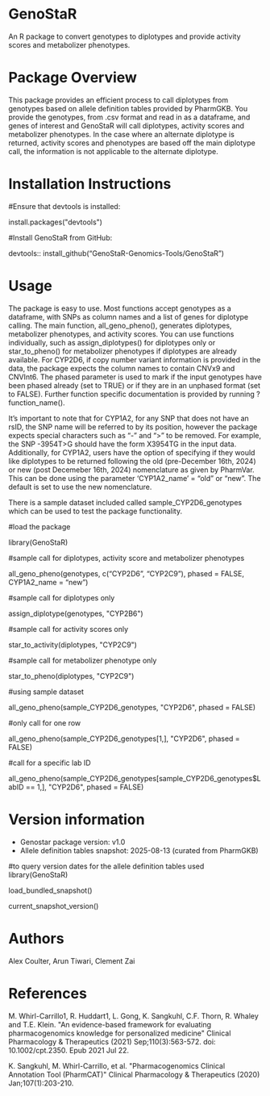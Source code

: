 # GenoStaR
An R package to convert genotypes to diplotypes and provide activity scores and metabolizer phenotypes.

# Package Overview
This package provides an efficient process to call diplotypes from genotypes based on allele definition tables provided by PharmGKB. You provide the genotypes, from .csv format and read in as a dataframe, and genes of interest and GenoStaR will call diplotypes, activity scores and metabolizer phenotypes. In the case where an alternate diplotype is returned, activity scores and phenotypes are based off the main diplotype call, the information is not applicable to the alternate diplotype. 

# Installation Instructions
#Ensure that devtools is installed:

install.packages("devtools")

#Install GenoStaR from GitHub:

devtools:: install_github(“GenoStaR-Genomics-Tools/GenoStaR”)

# Usage 
The package is easy to use. Most functions accept genotypes as a dataframe, with SNPs as column names and a list of genes for diplotype calling. The main function, all_geno_pheno(), generates diplotypes, metabolizer phenotypes, and activity scores. You can use functions individually, such as assign_diplotypes() for diplotypes only or star_to_pheno() for metabolizer phenotypes if diplotypes are already available. For CYP2D6, if copy number variant information is provided in the data, the package expects the column names to contain CNVx9 and CNVInt6. The phased parameter is used to mark if the input genotypes have been phased already (set to TRUE) or if they are in an unphased format (set to FALSE). Further function specific documentation is provided by running ?function_name(). 

It’s important to note that for CYP1A2, for any SNP that does not have an rsID, the SNP name will be referred to by its position, however the package expects special characters such as “-” and “>” to be removed. For example, the SNP -3954T>G should have the form X3954TG in the input data. Additionally, for CYP1A2, users have the option of specifying if they would like diplotypes to be returned following the old (pre-December 16th, 2024) or new (post Decemeber 16th, 2024) nomenclature as given by PharmVar. This can be done using the parameter ‘CYP1A2_name’ = “old” or “new”. The default is set to use the new nomenclature. 

There is a sample dataset included called sample_CYP2D6_genotypes which can be used to test the package functionality.

#load the package

library(GenoStaR)

#sample call for diplotypes, activity score and metabolizer phenotypes

all_geno_pheno(genotypes, c(“CYP2D6”, “CYP2C9”), phased = FALSE, CYP1A2_name = “new”)

#sample call for diplotypes only 

assign_diplotype(genotypes, "CYP2B6")

#sample call for activity scores only

star_to_activity(diplotypes, "CYP2C9")

#sample call for metabolizer phenotype only

star_to_pheno(diplotypes, "CYP2C9")

#using sample dataset

all_geno_pheno(sample_CYP2D6_genotypes, "CYP2D6", phased = FALSE)

#only call for one row

all_geno_pheno(sample_CYP2D6_genotypes[1,], "CYP2D6", phased = FALSE)

#call for a specific lab ID

all_geno_pheno(sample_CYP2D6_genotypes[sample_CYP2D6_genotypes$LabID == 1,], "CYP2D6", phased = FALSE)

# Version information

- Genostar package version: v1.0
- Allele definition tables snapshot: 2025-08-13 (curated from PharmGKB)

#to query version dates for the allele definition tables used 
library(GenoStaR)

load_bundled_snapshot()

current_snapshot_version()


# Authors
Alex Coulter, Arun Tiwari, Clement Zai

# References
M. Whirl-Carrillo1, R. Huddart1, L. Gong, K. Sangkuhl, C.F. Thorn, R. Whaley and T.E. Klein. "An evidence-based framework for evaluating pharmacogenomics knowledge for personalized medicine" Clinical Pharmacology & Therapeutics (2021) Sep;110(3):563-572. doi: 10.1002/cpt.2350. Epub 2021 Jul 22.

K. Sangkuhl, M. Whirl-Carrillo, et al. "Pharmacogenomics Clinical Annotation Tool (PharmCAT)" Clinical Pharmacology & Therapeutics (2020) Jan;107(1):203-210.

